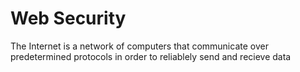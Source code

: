 # Web Security
The Internet is a network of computers that communicate over predetermined protocols in order to reliablely send and recieve data
